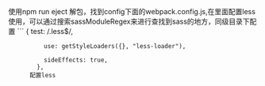 使用npm  run eject 解包，找到config下面的webpack.config.js,在里面配置less使用，可以通过搜索sassModuleRegex来进行查找到sass的地方，同级目录下配置
      ```  {
              test: /\.less$/,

              use: getStyleLoaders({}, "less-loader"),
        
              sideEffects: true,
            },
          配置less
